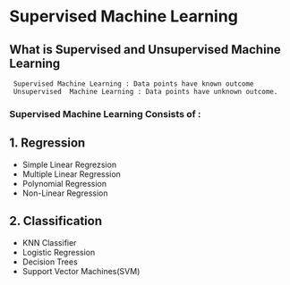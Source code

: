 # Supervised Machine Learning
## What is Supervised and Unsupervised Machine Learning
```
 Supervised Machine Learning : Data points have known outcome
 Unsupervised  Machine Learning : Data points have unknown outcome.
 ```
 ### Supervised Machine Learning Consists of :
 
 ## 1. Regression
   - Simple Linear Regrezsion
   - Multiple Linear Regression
   - Polynomial Regression
   - Non-Linear Regression
 ## 2. Classification
   - KNN Classifier
   - Logistic Regression
   - Decision Trees
   - Support Vector Machines(SVM)
